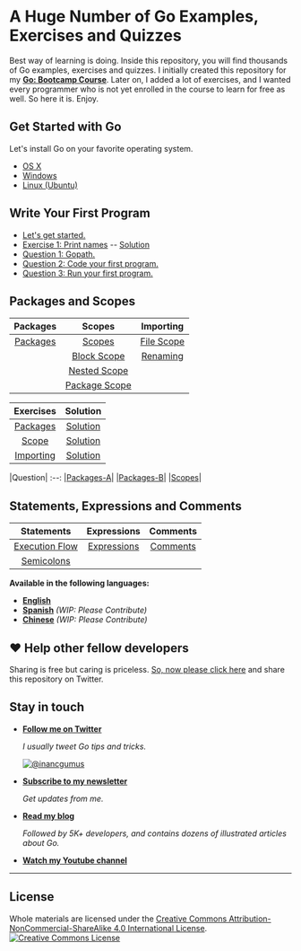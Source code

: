 # A Huge Number of Go Examples, Exercises and Quizzes

Best way of learning is doing. Inside this repository, you will find thousands of Go examples, exercises and quizzes. I initially created this repository for my **[Go: Bootcamp Course](https://www.udemy.com/course/learn-go-the-complete-bootcamp-course-golang/?referralCode=5CE6EB34E2B1EF4A7D37)**. Later on, I added a lot of exercises, and I wanted every programmer who is not yet enrolled in the course to learn for free as well. So here it is. Enjoy.

## Get Started with Go

Let's install Go on your favorite operating system.
* [OS X](https://github.com/inancgumus/learngo/blob/master/01-get-started/osx-installation.md)
* [Windows](https://github.com/inancgumus/learngo/blob/master/01-get-started/windows-installation.md)
* [Linux (Ubuntu)](https://github.com/inancgumus/learngo/blob/master/01-get-started/ubuntu-installation.md)

## Write Your First Program
* [Let's get started.](https://github.com/inancgumus/learngo/blob/master/01-get-started/README.md)
* [Exercise 1: Print names](https://github.com/inancgumus/learngo/blob/master/02-write-your-first-program/exercises/01-print-names/main.go) -- [Solution](https://github.com/inancgumus/learngo/blob/master/02-write-your-first-program/exercises/01-print-names/solution/main.go)
* [Question 1: Gopath.](https://github.com/inancgumus/learngo/tree/master/02-write-your-first-program/questions/01-gopath)
* [Question 2: Code your first program.](https://github.com/inancgumus/learngo/tree/master/02-write-your-first-program/questions/02-code-your-first-program)
* [Question 3: Run your first program.](https://github.com/inancgumus/learngo/tree/master/02-write-your-first-program/questions/03-run-your-first-program)

## Packages and Scopes
|Packages|Scopes|Importing
:--:|:--:|:--:
|[Packages](https://github.com/inancgumus/learngo/blob/master/03-packages-and-scopes/01-packages/main.go)|[Scopes](https://github.com/inancgumus/learngo/blob/master/03-packages-and-scopes/02-scopes/01-scopes/main.go)|[File Scope](https://github.com/inancgumus/learngo/blob/master/03-packages-and-scopes/03-importing/01-file-scope/main.go)|
| |[Block Scope](https://github.com/inancgumus/learngo/blob/master/03-packages-and-scopes/02-scopes/02-block-scope/main.go)|[Renaming](https://github.com/inancgumus/learngo/blob/master/03-packages-and-scopes/03-importing/02-renaming/main.go)|
| |[Nested Scope](https://github.com/inancgumus/learngo/blob/master/03-packages-and-scopes/02-scopes/03-nested-scope/main.go)| |
| |[Package Scope](https://github.com/inancgumus/learngo/blob/master/03-packages-and-scopes/02-scopes/04-package-scope/main.go)||

|Exercises|Solution|
:--:|:--:
|[Packages](https://github.com/inancgumus/learngo/blob/master/03-packages-and-scopes/exercises/01-packages/main.go)|[Solution](https://github.com/inancgumus/learngo/blob/master/03-packages-and-scopes/exercises/01-packages/solution/main.go)|
|[Scope](https://github.com/inancgumus/learngo/blob/master/03-packages-and-scopes/exercises/02-scopes/main.go)|[Solution](https://github.com/inancgumus/learngo/blob/master/03-packages-and-scopes/exercises/02-scopes/solution/main.go)|
|[Importing](https://github.com/inancgumus/learngo/blob/master/03-packages-and-scopes/exercises/03-importing/main.go)|[Solution](https://github.com/inancgumus/learngo/blob/master/03-packages-and-scopes/exercises/03-importing/solution/main.go)|

|Question|
:--:
|[Packages-A](https://github.com/inancgumus/learngo/tree/master/03-packages-and-scopes/questions/01-packages-A)|
|[Packages-B](https://github.com/inancgumus/learngo/tree/master/03-packages-and-scopes/questions/02-packages-B)|
|[Scopes](https://github.com/inancgumus/learngo/tree/master/03-packages-and-scopes/questions/03-scopes)|

## Statements, Expressions and Comments
|Statements| Expressions | Comments|
:--:|:--:|:--:
|[Execution Flow](https://github.com/inancgumus/learngo/blob/master/04-statements-expressions-comments/01-statements/01-execution-flow/main.go)|[Expressions](https://github.com/inancgumus/learngo/blob/master/04-statements-expressions-comments/01-statements/02-semicolons/main.go)|[Comments](https://github.com/inancgumus/learngo/blob/master/04-statements-expressions-comments/03-comments/main.go)|
|[Semicolons](https://github.com/inancgumus/learngo/blob/master/04-statements-expressions-comments/01-statements/02-semicolons/main.go)| | |



**Available in the following languages:**
* **[English](https://github.com/inancgumus/learngo)**
* **[Spanish](translation/spanish)** _(WIP: Please Contribute)_
* **[Chinese](translation/chinese)** _(WIP: Please Contribute)_

## ❤️ Help other fellow developers

Sharing is free but caring is priceless. [So, now please click here](https://twitter.com/intent/tweet?text=I%27m%20learning%20%23golang%20with%201000%2B%20hand-crafted%20examples%2C%20exercises%2C%20and%20quizzes.&url=https://github.com/inancgumus/learngo&via=inancgumus) and share this repository on Twitter.

## Stay in touch

* **[Follow me on Twitter](https://twitter.com/inancgumus)**

  _I usually tweet Go tips and tricks._

  [![@inancgumus](https://img.shields.io/twitter/follow/inancgumus.svg?style=social&label=@inancgumus)](https://twitter.com/inancgumus)

* **[Subscribe to my newsletter](https://eepurl.com/c4DMNX)**

  _Get updates from me._

* **[Read my blog](https://blog.learngoprogramming.com)**

  _Followed by 5K+ developers, and contains dozens of illustrated articles about Go._

* **[Watch my Youtube channel](https://www.youtube.com/channel/UCYxepZhtnFIVRh8t5H_QAdg?view_as=subscriber)**

---

## License
Whole materials are licensed under the <a rel="license" href="https://creativecommons.org/licenses/by-nc-sa/4.0/">Creative Commons Attribution-NonCommercial-ShareAlike 4.0 International License</a>.<br/>
<a rel="license" href="https://creativecommons.org/licenses/by-nc-sa/4.0/"><img alt="Creative Commons License" style="border-width:0" src="https://i.creativecommons.org/l/by-nc-sa/4.0/88x31.png"/></a>
